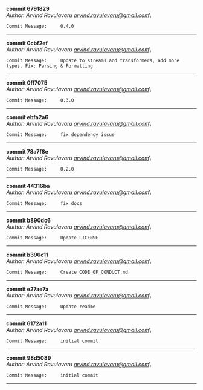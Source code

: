 **commit 6791829**\
_Author: Arvind Ravulavaru <arvind.ravulavaru@gmail.com>_\
```
Commit Message:     0.4.0
```
---
**commit 0cbf2ef**\
_Author: Arvind Ravulavaru <arvind.ravulavaru@gmail.com>_\
```
Commit Message:     Update to streams and transformers, add more types. Fix: Parsing & Formatting
```
---
**commit 0ff7075**\
_Author: Arvind Ravulavaru <arvind.ravulavaru@gmail.com>_\
```
Commit Message:     0.3.0
```
---
**commit ebfa2a6**\
_Author: Arvind Ravulavaru <arvind.ravulavaru@gmail.com>_\
```
Commit Message:     fix dependency issue
```
---
**commit 78a7f8e**\
_Author: Arvind Ravulavaru <arvind.ravulavaru@gmail.com>_\
```
Commit Message:     0.2.0
```
---
**commit 44316ba**\
_Author: Arvind Ravulavaru <arvind.ravulavaru@gmail.com>_\
```
Commit Message:     fix docs
```
---
**commit b890dc6**\
_Author: Arvind Ravulavaru <arvind.ravulavaru@gmail.com>_\
```
Commit Message:     Update LICENSE
```
---
**commit b396c11**\
_Author: Arvind Ravulavaru <arvind.ravulavaru@gmail.com>_\
```
Commit Message:     Create CODE_OF_CONDUCT.md
```
---
**commit e27ae7a**\
_Author: Arvind Ravulavaru <arvind.ravulavaru@gmail.com>_\
```
Commit Message:     Update readme
```
---
**commit 6172a11**\
_Author: Arvind Ravulavaru <arvind.ravulavaru@gmail.com>_\
```
Commit Message:     initial commit
```
---
**commit 98d5089**\
_Author: Arvind Ravulavaru <arvind.ravulavaru@gmail.com>_\
```
Commit Message:     initial commit
```
---
